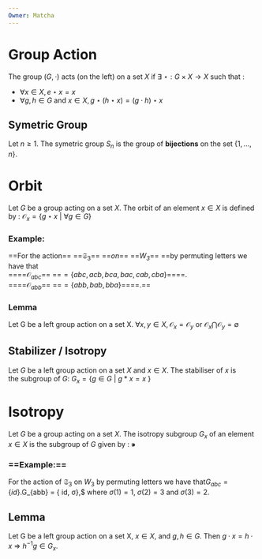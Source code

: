 ```yaml
---
Owner: Matcha
---
```

# Group Action
The group $(G,\cdot)$ acts (on the left) on a set $X$ if $\exists \ \star : G \times X\rightarrow X$ such that :
- $\forall x\in X, e\star x=x$
- $\forall g,h\in G$ and $x\in X, g\star (h\star x)=(g\cdot h)\star x$
  
## Symetric Group
Let $n\geq1.$ The symetric group $S_n$ is the group of **bijections** on the set $\{ 1,...,n\}.$
  
# Orbit
Let $G$ be a group acting on a set $X$. The orbit of an element $x\in X$ is defined by :
$\mathcal{O} _x=\{ g\star x\ |\ \forall g\in G\}$
### Example:
==For the action== ==$\mathfrak{S} _3$== ==_on_== ==_$W_3$_== ==by permuting letters we have that  
====$\mathcal{O} _ {abc}$== ==$= \{ abc, acb, bca, bac, cab, cba\}$====.  
====$\mathcal{O} _ {abb}$== ==$= \{ abb, bab, bba\}$====.==
  
### Lemma
Let G be a left group action on a set X. $\forall x,y\in X, \mathcal{O} _x = \mathcal{O} _y$ or $\mathcal{O} _x \bigcap \mathcal{O} _y = \emptyset$
  
## Stabilizer / Isotropy
Let $G$ be a left group action on a set $X$ and $x ∈ X$. The stabiliser of $x$ is  
the subgroup of $G$:
$G_x = \{ g ∈ G\ |\ g * x = x\ \}$
# Isotropy
Let $G$ be a group acting on a set $X$. The isotropy subgroup $G_x$ of an element $x\in X$ is the subgroup of $G$ given by :
$⁍$
### ==Example:==
For the action of $\mathfrak{S} _3$ on $W_3$ by permuting letters we have that$G_{abc} = \{ id\}.$G_{abb} = \{ id, σ\},$ where $σ(1) = 1$, $σ(2) = 3$ and $σ(3) = 2$.
## Lemma
Let G be a left group action on a set X, $x ∈ X$, and $g, h ∈ G$.
Then $g · x = h · x$ $\Rightarrow$ $h^{−1}g ∈ G_x$.